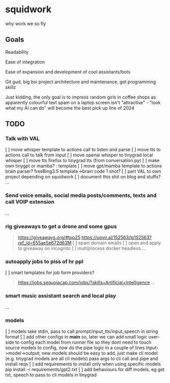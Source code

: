 # squidwork
<p>why work we so fly</p>

## Goals
<p> Readability</p>
<p> Ease of integration</p>
<p> Ease of expansion and development of cool assistants/bots </p>
<p> Git gud, big boi project architecture and maintenance, get programming skillz </p>
<p> Just kidding, the only goal is to impress random girls in coffee shops as apparently colourful text spam on a laptop screen isn't "attractive" - "look what my AI can do" will become the best pick up line of 2024</p>

## TODO
### Talk with VAL
[ ] move whisper template to actions call to listen and parse
[ ] move tts to actions call to talk from input
[ ] move openai whisper to tinygrad local whisper
[ ] move tts firefox to tinygrad tts (from conversation.py)
[ ] make own tinygpt or mamba? : template
[ ] move gpt/mamba template to actions brain parser? freeBing3.5 template->brain code 1 shot?
[ ] part VAL to own project depending on squidwork
[ ] document this shit on blog and stuffs? ...
### Send voice emails, social media posts/comments, texts and call VOIP extension
...
### rig giveaways to get a drone and some gpus
> https://giveaways.org/#top25
> https://upvir.al/152563/lp152563?ref_id=655ae5e672d63M
[ ] spam domain emails
[ ] open and apply to giveaway on incognito
[ ] multiprocess docker headless
...
### autoapply jobs to piss of hr ppl
[ ] smart templates for job form providers?
> https://jobs.sequoiacap.com/jobs/?skills=Artificial+Intelligence
...
### smart music assistant search and local play
...
### models
[ ] models take stdin, pass to call prompt/input_tts/input_speech in string format
[ ] add other configs in __main__ so, later we can add small logic user-side to config each model from runner file so they dont need to touch source models to config, now do the pipe logic in a couple of lines input->model->output; new models should be easy to add, just make cli model (e.g. tinygrad models are all cli models) pass args to cli call and pipe and install reqs
[ ] add requirements to install only when using specific models pip install -r requirements/gpt2.txt
[ ] add behaviours for diff models, eg get txt, speech to pass to cli models in tinygrad
